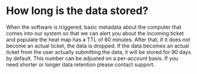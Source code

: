 # How long is the data stored?

When the software is triggered, basic metadata about the computer that comes into our system so that we can alert you about the incoming ticket and populate the heat map has a TTL of 60 minutes. After that, if it does not become an actual ticket, the data is dropped. If the data becomes an actual ticket from the user actually submitting the data, it will be stored for 90 days by default. This number can be adjusted on a per-account basis. If you need shorter or longer data retention please contact support.